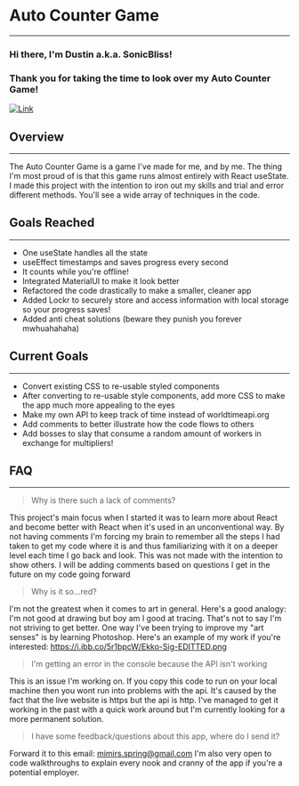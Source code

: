 # Auto Counter Game
---
### Hi there, I'm Dustin a.k.a. SonicBliss!
### Thank you for taking the time to look over my Auto Counter Game!
[![Link](https://img.shields.io/badge/-Live%20Version-red)](https://counterthatkeepsoncounting.netlify.app/)

## Overview
---
The Auto Counter Game is a game I've made for me, and by me. The thing I'm most proud of is that this game runs almost entirely with React useState. I made this project with the intention to iron out my skills and trial and error different methods. You'll see a wide array of techniques in the code. 

## Goals Reached
---
- One useState handles all the state
- useEffect timestamps and saves progress every second
- It counts while you're offline!
- Integrated MaterialUI to make it look better
- Refactored the code drastically to make a smaller, cleaner app
- Added Lockr to securely store and access information with local storage so your progress saves!
- Added anti cheat solutions (beware they punish you forever mwhuahahaha)

## Current Goals
---
- Convert existing CSS to re-usable styled components
- After converting to re-usable style components, add more CSS to make the app much more appealing to the eyes
- Make my own API to keep track of time instead of worldtimeapi.org
- Add comments to better illustrate how the code flows to others
- Add bosses to slay that consume a random amount of workers in exchange for multipliers!

## FAQ
---
>Why is there such a lack of comments?

This project's main focus when I started it was to learn more about React and become better with React when it's used in an unconventional way. By not having comments I'm forcing my brain to remember all the steps I had taken to get my code where it is and thus familiarizing with it on a deeper level each time I go back and look. This was not made with the intention to show others. I will be adding comments based on questions I get in the future on my code going forward 
>Why is it so...red?

I'm not the greatest when it comes to art in general. Here's a good analogy: I'm not good at drawing but boy am I good at tracing. That's not to say I'm not striving to get better. One way I've been trying to improve my "art senses" is by learning Photoshop. Here's an example of my work if you're interested: https://i.ibb.co/5r1bpcW/Ekko-Sig-EDITTED.png
>I'm getting an error in the console because the API isn't working

This is an issue I'm working on. If you copy this code to run on your local machine then you wont run into problems with the api. It's caused by the fact that the live website is https but the api is http. I've managed to get it working in the past with a quick work around but I'm currently looking for a more permanent solution.
>I have some feedback/questions about this app, where do I send it?

Forward it to this email: mimirs.spring@gmail.com
I'm also very open to code walkthroughs to explain every nook and cranny of the app if you're a potential employer.